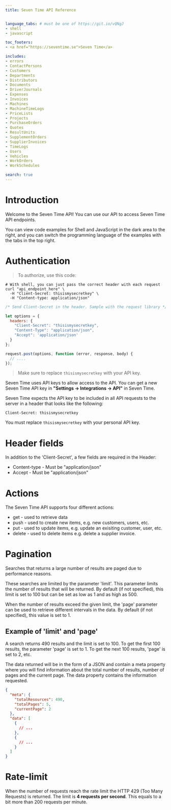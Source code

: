 ```yaml
---
title: Seven Time API Reference


language_tabs: # must be one of https://git.io/vQNgJ
- shell
- javascript

toc_footers:
- <a href="https://seventime.se">Seven Time</a>

includes:
- errors
- ContactPersons
- Customers
- Departments
- Distributors
- Documents
- DriverJournals
- Expenses
- Invoices
- Machines
- MachineTimeLogs
- PriceLists
- Projects
- PurchaseOrders
- Quotes
- ResultUnits
- SupplementOrders
- SupplierInvoices
- TimeLogs
- Users
- Vehicles
- WorkOrders
- WorkSchedules

search: true
---
```


# Introduction

Welcome to the Seven Time API! You can use our API to access Seven Time API endpoints.

You can view code examples for Shell and JavaScript in the dark area to the right, and you can switch the programming language of the examples with the tabs in the top right.

# Authentication

> To authorize, use this code:

```shell
# With shell, you can just pass the correct header with each request
curl "api_endpoint_here" \
  -H "Client-Secret: thisismysecretkey" \
  -H "Content-type: application/json"
```

```javascript
/* Send Client-Secret in the header. Sample with the request library */

let options = {
  headers: {
    "Client-Secret": "thisismysecretkey",
    "Content-Type": "application/json",
    "Accept": 'application/json'
  }
};

request.post(options, function (error, response, body) {
  // ....
});

```

> Make sure to replace `thisismysecretkey` with your API key.

Seven Time uses API keys to allow access to the API. You can get a new Seven Time API key in **"Settings -> Integrations -> API"** in Seven Time.

Seven Time expects the API key to be included in all API requests to the server in a header that looks like the following:

`Client-Secret: thisismysecretkey`

<aside class="notice"> 
You must replace <code>thisismysecretkey</code> with your personal API key.
</aside>

# Header fields
In addition to the 'Client-Secret', a few fields are required in the Header:

- Content-type - Must be "application/json"
- Accept - Must be "application/json"

# Actions
The Seven Time API supports four different actions:

- get - used to retrieve data
- push - used to create new items, e.g. new customers, users, etc.
- put - used to update items, e.g. update an exisiting customer, user, etc.
- delete - used to delete items e.g. delete a supplier invoice.

# Pagination
Searches that returns a large number of results are paged due to performance reasons. 

These searches are limited by the parameter 'limit'. This parameter limits the number of results that will be returned. By default (if not specified), this limit is set to 100 but can be set as low as 1 and as high as 500.

When the number of results exceed the given limit, the 'page' parameter can be used to retrieve different intervals in the data. By default (if not specified),
this value is set to 1.


## Example of 'limit' and 'page'
A search returns 490 results and the limit is set to 100. To get the first 100 results, the parameter 'page' is set to 1. To get the next 100 results, 'page' is set to 2, etc.

The data returned will be in the form of a JSON and contain a meta property where you will find information about the total number of results, number of pages and the current page.
The data property contains the information requested.


```json
{
  "meta": {
    "totalResources": 490,
    "totalPages": 5,
    "currentPage": 2
  },
  "data": [
    {
      // ...
    },
    {
      // ...
    }
  ]
}
```

# Rate-limit
When the number of requests reach the rate limit the HTTP 429 (Too Many Requests) is returned.
The limit is **4 requests per second**. This equals to a bit more than 200 requests per minute.

